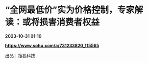 # “全网最低价”实为价格控制，专家解读：或将损害消费者权益

**2023-10-31 01:10**

**https://www.sohu.com/a/731233820_115565**

出品｜搜狐科技